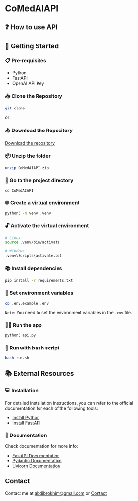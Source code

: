 # CoMedAIAPI

## ❓ How to use API

## 🚀 Getting Started

### 📋 Pre-requisites

* Python
* FastAPI
* OpenAI API Key

### 📥 Clone the Repository

```bash
git clone 
```

or 

### 📥 Download the Repository

[Download the repository]()

### 📦 Unzip the folder

```bash
unzip CoMedAIAPI.zip
```

### 📂 Go to the project directory
```
cd CoMedAIAPI
```

### 🌐 Create a virtual environment

```bash
python3 -m venv .venv
```

### 🔓 Activate the virtual environment

```bash
# Linux
source .venv/bin/activate

# Windows
.venv\Scripts\activate.bat
```

### 📚 Install dependencies

```bash
pip install -r requirements.txt
```

### 🔑 Set environment variables

```bash
cp .env.example .env
```
`Note`: You need to set the environment variables in the `.env` file.

### 🏃‍♂️ Run the app

```bash
python3 api.py
```

### 🚀 Run with bash script
    
```bash
bash run.sh
```

## 📚 External Resources

### 💻 Installation

For detailed installation instructions, you can refer to the official documentation for each of the following tools:

* [Install Python](https://www.python.org/downloads/)
* [Install FastAPI](https://fastapi.tiangolo.com/)

### 📖 Documentation
Check documentation for more info:

* [FastAPI Documentation](https://fastapi.tiangolo.com/)
* [Pydantic Documentation](https://pydantic-docs.helpmanual.io/)
* [Uvicorn Documentation](https://www.uvicorn.org/)


## Contact
Contact me at abdibrokhim@gmail.com or [Contact](https://abdibrokhim.vercel.app/)